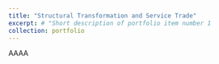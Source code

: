 ```yaml
---
title: "Structural Transformation and Service Trade"
excerpt: # "Short description of portfolio item number 1
collection: portfolio
---
```


AAAA